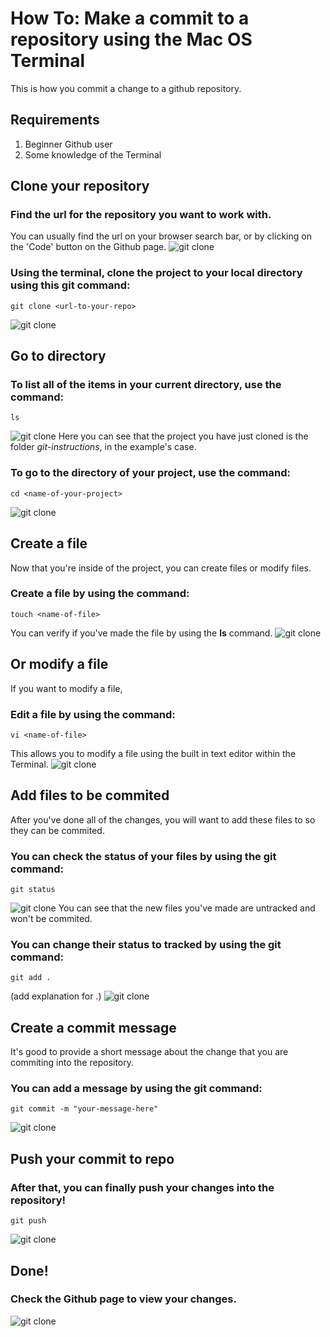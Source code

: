 # How To: Make a commit to a repository using the Mac OS Terminal
This is how you commit a change to a github repository.

## Requirements
1. Beginner Github user
2. Some knowledge of the Terminal

## Clone your repository
### Find the url for the repository you want to work with. 
You can usually find the url on your browser search bar, or by clicking on the 'Code' button on the Github page. 
![git clone](https://github.com/katrinajoyceb/git-instruction/blob/master/picture/01.png)
### Using the terminal, clone the project to your local directory using this git command:
```
git clone <url-to-your-repo>
```
![git clone](https://github.com/katrinajoyceb/git-instruction/blob/master/picture/03.png)

## Go to directory 
### To list all of the items in your current directory, use the command:
```
ls
```
![git clone](https://github.com/katrinajoyceb/git-instruction/blob/master/picture/06.png)
Here you can see that the project you have just cloned is the folder *git-instructions*, in the example's case.
### To go to the directory of your project, use the command:
```
cd <name-of-your-project>
```
![git clone](https://github.com/katrinajoyceb/git-instruction/blob/master/picture/cd.png)

## Create a file
Now that you're inside of the project, you can create files or modify files. 
### Create a file by using the command:
```
touch <name-of-file>
```
You can verify if you've made the file by using the **ls** command. 
![git clone](https://github.com/katrinajoyceb/git-instruction/blob/master/picture/08.png)


## Or modify a file
If you want to modify a file,
### Edit a file by using the command:
```
vi <name-of-file>
```
This allows you to modify a file using the built in text editor within the Terminal. 
![git clone](https://github.com/katrinajoyceb/git-instruction/blob/master/picture/11.png)

## Add files to be commited
After you've done all of the changes, you will want to add these files to so they can be commited. 
### You can check the status of your files by using the git command: 
```
git status
```
![git clone](https://github.com/katrinajoyceb/git-instruction/blob/master/picture/Screen%20Shot%202020-07-11%20at%2011.08.40%20PM.png)
You can see that the new files you've made are untracked and won't be commited. 
### You can change their status to tracked by using the git command: 
```
git add .
```
(add explanation for .)
![git clone](https://github.com/katrinajoyceb/git-instruction/blob/master/picture/Screen%20Shot%202020-07-11%20at%2011.08.50%20PM.png)

## Create a commit message
It's good to provide a short message about the change that you are commiting into the repository. 
### You can add a message by using the git command: 
```
git commit -m "your-message-here"
```
![git clone](https://github.com/katrinajoyceb/git-instruction/blob/master/picture/Screen%20Shot%202020-07-11%20at%2011.09.21%20PM.png)

## Push your commit to repo
### After that, you can finally push your changes into the repository!
```
git push 
```
![git clone](https://github.com/katrinajoyceb/git-instruction/blob/master/picture/Screen%20Shot%202020-07-11%20at%2011.09.45%20PM.png)

## Done! 
### Check the Github page to view your changes.
![git clone](https://github.com/katrinajoyceb/git-instruction/blob/master/picture/Screen%20Shot%202020-07-11%20at%2011.09.59%20PM.png)
